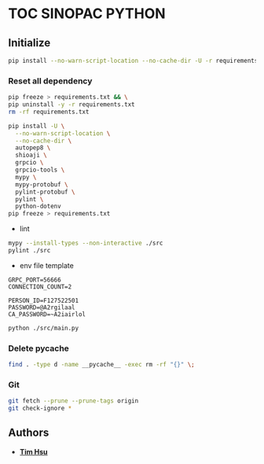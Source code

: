 # TOC SINOPAC PYTHON

## Initialize

```sh
pip install --no-warn-script-location --no-cache-dir -U -r requirements.txt
```

### Reset all dependency

```sh
pip freeze > requirements.txt && \
pip uninstall -y -r requirements.txt
rm -rf requirements.txt
```

```sh
pip install -U \
  --no-warn-script-location \
  --no-cache-dir \
  autopep8 \
  shioaji \
  grpcio \
  grpcio-tools \
  mypy \
  mypy-protobuf \
  pylint-protobuf \
  pylint \
  python-dotenv
pip freeze > requirements.txt
```

- lint

```sh
mypy --install-types --non-interactive ./src
pylint ./src
```

- env file template

```env
GRPC_PORT=56666
CONNECTION_COUNT=2

PERSON_ID=F127522501
PASSWORD=@A2rgilaal
CA_PASSWORD=~A2iairlol
```

```sh
python ./src/main.py
```

### Delete __pycache__

```sh
find . -type d -name __pycache__ -exec rm -rf "{}" \;
```

### Git

```sh
git fetch --prune --prune-tags origin
git check-ignore *
```

## Authors

- [__Tim Hsu__](https://gitlab.tocraw.com/root)
